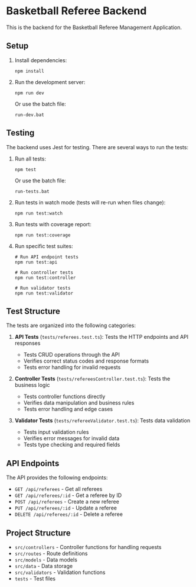 # Basketball Referee Backend

This is the backend for the Basketball Referee Management Application.

## Setup

1. Install dependencies:
   ```
   npm install
   ```

2. Run the development server:
   ```
   npm run dev
   ```
   Or use the batch file:
   ```
   run-dev.bat
   ```

## Testing

The backend uses Jest for testing. There are several ways to run the tests:

1. Run all tests:
   ```
   npm test
   ```
   Or use the batch file:
   ```
   run-tests.bat
   ```

2. Run tests in watch mode (tests will re-run when files change):
   ```
   npm run test:watch
   ```

3. Run tests with coverage report:
   ```
   npm run test:coverage
   ```

4. Run specific test suites:
   ```
   # Run API endpoint tests
   npm run test:api
   
   # Run controller tests
   npm run test:controller
   
   # Run validator tests
   npm run test:validator
   ```

## Test Structure

The tests are organized into the following categories:

1. **API Tests** (`tests/referees.test.ts`): Tests the HTTP endpoints and API responses
   - Tests CRUD operations through the API
   - Verifies correct status codes and response formats
   - Tests error handling for invalid requests

2. **Controller Tests** (`tests/refereesController.test.ts`): Tests the business logic
   - Tests controller functions directly
   - Verifies data manipulation and business rules
   - Tests error handling and edge cases

3. **Validator Tests** (`tests/refereeValidator.test.ts`): Tests data validation
   - Tests input validation rules
   - Verifies error messages for invalid data
   - Tests type checking and required fields

## API Endpoints

The API provides the following endpoints:

- `GET /api/referees` - Get all referees
- `GET /api/referees/:id` - Get a referee by ID
- `POST /api/referees` - Create a new referee
- `PUT /api/referees/:id` - Update a referee
- `DELETE /api/referees/:id` - Delete a referee

## Project Structure

- `src/controllers` - Controller functions for handling requests
- `src/routes` - Route definitions
- `src/models` - Data models
- `src/data` - Data storage
- `src/validators` - Validation functions
- `tests` - Test files 
